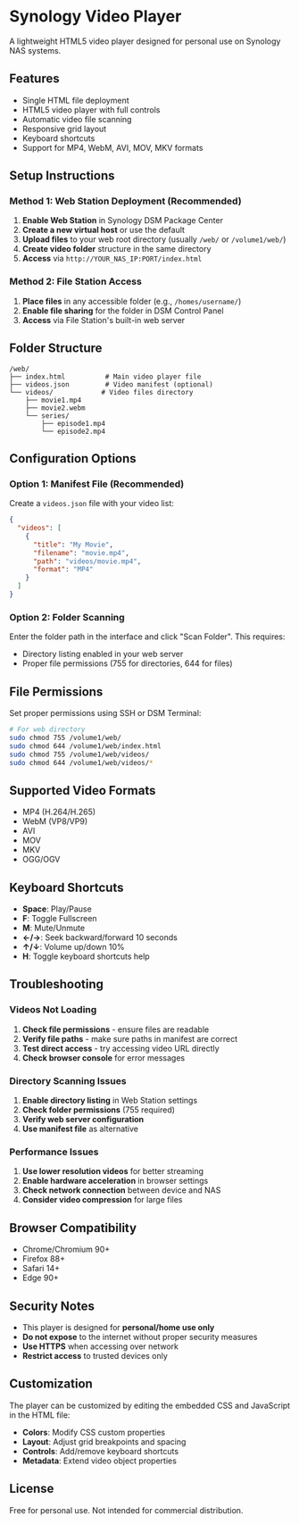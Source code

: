 # Synology Video Player

A lightweight HTML5 video player designed for personal use on Synology NAS systems.

## Features

- Single HTML file deployment
- HTML5 video player with full controls
- Automatic video file scanning
- Responsive grid layout
- Keyboard shortcuts
- Support for MP4, WebM, AVI, MOV, MKV formats

## Setup Instructions

### Method 1: Web Station Deployment (Recommended)

1. **Enable Web Station** in Synology DSM Package Center
2. **Create a new virtual host** or use the default
3. **Upload files** to your web root directory (usually `/web/` or `/volume1/web/`)
4. **Create video folder** structure in the same directory
5. **Access** via `http://YOUR_NAS_IP:PORT/index.html`

### Method 2: File Station Access

1. **Place files** in any accessible folder (e.g., `/homes/username/`)
2. **Enable file sharing** for the folder in DSM Control Panel
3. **Access** via File Station's built-in web server

## Folder Structure

```
/web/
├── index.html          # Main video player file
├── videos.json         # Video manifest (optional)
└── videos/            # Video files directory
    ├── movie1.mp4
    ├── movie2.webm
    └── series/
        ├── episode1.mp4
        └── episode2.mp4
```

## Configuration Options

### Option 1: Manifest File (Recommended)

Create a `videos.json` file with your video list:

```json
{
  "videos": [
    {
      "title": "My Movie",
      "filename": "movie.mp4", 
      "path": "videos/movie.mp4",
      "format": "MP4"
    }
  ]
}
```

### Option 2: Folder Scanning

Enter the folder path in the interface and click "Scan Folder". This requires:

- Directory listing enabled in your web server
- Proper file permissions (755 for directories, 644 for files)

## File Permissions

Set proper permissions using SSH or DSM Terminal:

```bash
# For web directory
sudo chmod 755 /volume1/web/
sudo chmod 644 /volume1/web/index.html
sudo chmod 755 /volume1/web/videos/
sudo chmod 644 /volume1/web/videos/*
```

## Supported Video Formats

- MP4 (H.264/H.265)
- WebM (VP8/VP9)
- AVI
- MOV
- MKV
- OGG/OGV

## Keyboard Shortcuts

- **Space**: Play/Pause
- **F**: Toggle Fullscreen
- **M**: Mute/Unmute
- **←/→**: Seek backward/forward 10 seconds
- **↑/↓**: Volume up/down 10%
- **H**: Toggle keyboard shortcuts help

## Troubleshooting

### Videos Not Loading

1. **Check file permissions** - ensure files are readable
2. **Verify file paths** - make sure paths in manifest are correct
3. **Test direct access** - try accessing video URL directly
4. **Check browser console** for error messages

### Directory Scanning Issues

1. **Enable directory listing** in Web Station settings
2. **Check folder permissions** (755 required)
3. **Verify web server configuration**
4. **Use manifest file** as alternative

### Performance Issues

1. **Use lower resolution videos** for better streaming
2. **Enable hardware acceleration** in browser settings
3. **Check network connection** between device and NAS
4. **Consider video compression** for large files

## Browser Compatibility

- Chrome/Chromium 90+
- Firefox 88+
- Safari 14+
- Edge 90+

## Security Notes

- This player is designed for **personal/home use only**
- **Do not expose** to the internet without proper security measures
- **Use HTTPS** when accessing over network
- **Restrict access** to trusted devices only

## Customization

The player can be customized by editing the embedded CSS and JavaScript in the HTML file:

- **Colors**: Modify CSS custom properties
- **Layout**: Adjust grid breakpoints and spacing
- **Controls**: Add/remove keyboard shortcuts
- **Metadata**: Extend video object properties

## License

Free for personal use. Not intended for commercial distribution.